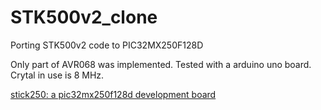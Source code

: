 # STK500v2_clone
Porting STK500v2 code to PIC32MX250F128D

Only part of AVR068 was implemented. Tested with a arduino uno board. Crytal in use is 8 MHz.

[stick250: a pic32mx250f128d development board](https://lamsworkshop.blogspot.com/2023/01/stick250-pic32mx250f128d-experiment.html)

